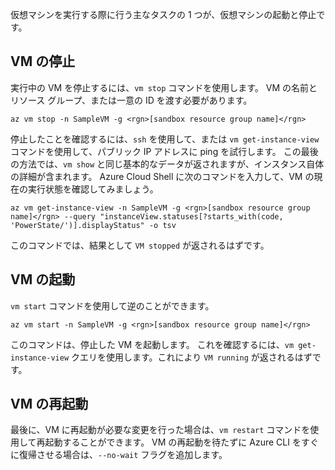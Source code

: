 仮想マシンを実行する際に行う主なタスクの 1 つが、仮想マシンの起動と停止です。

## <a name="stopping-a-vm"></a>VM の停止

実行中の VM を停止するには、`vm stop` コマンドを使用します。 VM の名前とリソース グループ、または一意の ID を渡す必要があります。

```azurecli
az vm stop -n SampleVM -g <rgn>[sandbox resource group name]</rgn>
```

停止したことを確認するには、`ssh` を使用して、または `vm get-instance-view` コマンドを使用して、パブリック IP アドレスに ping を試行します。 この最後の方法では、`vm show` と同じ基本的なデータが返されますが、インスタンス自体の詳細が含まれます。 Azure Cloud Shell に次のコマンドを入力して、VM の現在の実行状態を確認してみましょう。

```azurecli
az vm get-instance-view -n SampleVM -g <rgn>[sandbox resource group name]</rgn> --query "instanceView.statuses[?starts_with(code, 'PowerState/')].displayStatus" -o tsv
```

このコマンドでは、結果として `VM stopped` が返されるはずです。

## <a name="starting-a-vm"></a>VM の起動

`vm start` コマンドを使用して逆のことができます。

```azurecli
az vm start -n SampleVM -g <rgn>[sandbox resource group name]</rgn>
```

このコマンドは、停止した VM を起動します。 これを確認するには、`vm get-instance-view` クエリを使用します。これにより `VM running` が返されるはずです。

## <a name="restarting-a-vm"></a>VM の再起動

最後に、VM に再起動が必要な変更を行った場合は、`vm restart` コマンドを使用して再起動することができます。 VM の再起動を待たずに Azure CLI をすぐに復帰させる場合は、`--no-wait` フラグを追加します。

